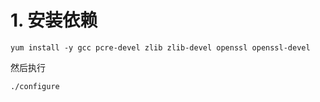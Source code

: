 # 1. 安装依赖

```shell
yum install -y gcc pcre-devel zlib zlib-devel openssl openssl-devel
```

然后执行
```shell
./configure
```

